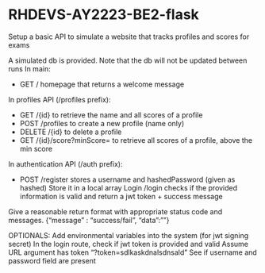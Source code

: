 # RHDEVS-AY2223-BE2-flask

Setup a basic API to simulate a website that tracks profiles and scores for exams

A simulated db is provided. Note that the db will not be updated between runs 
In main: 
- GET / homepage that returns a welcome message 

In profiles API (/profiles prefix):

- GET /{id} to retrieve the name and all scores of a profile 
- POST /profiles to create a new profile (name only) 
- DELETE /{id} to delete a profile 
- GET /{id}/score?minScore= to retrieve all scores of a profile, above the min score 


In authentication API (/auth prefix):
- POST /register stores a username and hashedPassword (given as hashed) Store it in a local array Login /login checks if the provided information is valid and return a jwt token + success message

Give a reasonable return format with appropriate status code and messages. {“message” : “success/fail”, “data”:””} 

OPTIONALS: Add environmental variables into the system (for jwt signing secret) In the login route, check if jwt token is provided and valid Assume URL argument has token “?token=sdlkaskdnalsdnsald” See if username and password field are present
